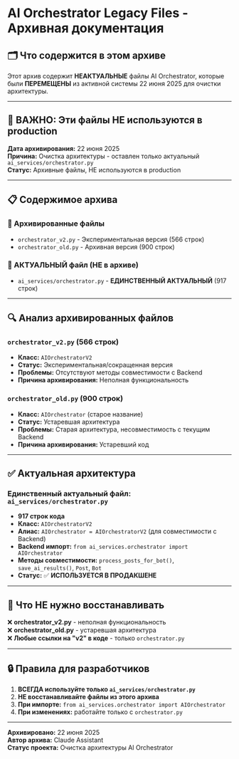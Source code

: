 # AI Orchestrator Legacy Files - Архивная документация

## 🗂️ Что содержится в этом архиве

Этот архив содержит **НЕАКТУАЛЬНЫЕ** файлы AI Orchestrator, которые были **ПЕРЕМЕЩЕНЫ** из активной системы 22 июня 2025 для очистки архитектуры.

---

## 🚨 ВАЖНО: Эти файлы НЕ используются в production

**Дата архивирования:** 22 июня 2025  
**Причина:** Очистка архитектуры - оставлен только актуальный `ai_services/orchestrator.py`  
**Статус:** Архивные файлы, НЕ используются в production

---

## 📋 Содержимое архива

### 📁 Архивированные файлы
- `orchestrator_v2.py` - Экспериментальная версия (566 строк)
- `orchestrator_old.py` - Архивная версия (900 строк)

### 🎯 АКТУАЛЬНЫЙ файл (НЕ в архиве)
- `ai_services/orchestrator.py` - **ЕДИНСТВЕННЫЙ АКТУАЛЬНЫЙ** (917 строк)

---

## 🔍 Анализ архивированных файлов

### `orchestrator_v2.py` (566 строк)
- **Класс:** `AIOrchestratorV2`
- **Статус:** Экспериментальная/сокращенная версия
- **Проблемы:** Отсутствуют методы совместимости с Backend
- **Причина архивирования:** Неполная функциональность

### `orchestrator_old.py` (900 строк)  
- **Класс:** `AIOrchestrator` (старое название)
- **Статус:** Устаревшая архитектура
- **Проблемы:** Старая архитектура, несовместимость с текущим Backend
- **Причина архивирования:** Устаревший код

---

## ✅ Актуальная архитектура

### Единственный актуальный файл: `ai_services/orchestrator.py`
- **917 строк кода**
- **Класс:** `AIOrchestratorV2` 
- **Алиас:** `AIOrchestrator = AIOrchestratorV2` (для совместимости с Backend)
- **Backend импорт:** `from ai_services.orchestrator import AIOrchestrator`
- **Методы совместимости:** `process_posts_for_bot()`, `save_ai_results()`, `Post`, `Bot`
- **Статус:** ✅ **ИСПОЛЬЗУЕТСЯ В ПРОДАКШЕНЕ**

---

## 🚫 Что НЕ нужно восстанавливать

❌ **orchestrator_v2.py** - неполная функциональность  
❌ **orchestrator_old.py** - устаревшая архитектура  
❌ **Любые ссылки на "v2" в коде** - только `orchestrator.py`

---

## 🔒 Правила для разработчиков

1. **ВСЕГДА используйте только `ai_services/orchestrator.py`**
2. **НЕ восстанавливайте файлы из этого архива**
3. **При импорте:** `from ai_services.orchestrator import AIOrchestrator`
4. **При изменениях:** работайте только с `orchestrator.py`

---

**Архивировано:** 22 июня 2025  
**Автор архива:** Claude Assistant  
**Статус проекта:** Очистка архитектуры AI Orchestrator 